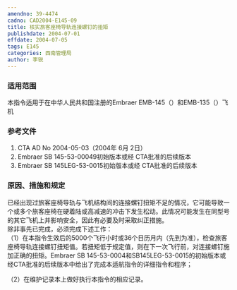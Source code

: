 ```yaml
---
amendno: 39-4474  
cadno: CAD2004-E145-09  
title: 核实旅客座椅导轨连接螺钉的扭矩  
publishdate: 2004-07-01  
effdate: 2004-07-05  
tags: E145  
categories: 西南管理局  
author: 李锐  
---
```

  
### 适用范围  
本指令适用于在中华人民共和国注册的Embraer EMB-145（）和EMB-135（）飞机  
  
<!--more-->  
### 参考文件  
1. CTA AD No 2004-05-03（2004年 6月 2日）  
2. Embraer SB 145-53-00049初始版本或经 CTA批准的后续版本  
3. Embraer SB 145LEG-53-0015初始版本或经 CTA批准的后续版本  
  
### 原因、措施和规定  
已经出现过旅客座椅导轨与飞机结构间的连接螺钉扭矩不足的情况，它可能导致一个或多个旅客座椅在硬着陆或高减速的冲击下发生松动。此情况可能发生在同型号的其它飞机上并影响安全，因此有必要及时采取纠正措施。  
除非事先已完成，必须完成下述工作：  
（1）在本指令生效后的5000个飞行小时或36个日历月内（先到为准），检查旅客座椅导轨连接螺钉扭矩值。若扭矩低于规定值，则在下一次飞行前，对连接螺钉施加正确的扭矩。Embraer SB 145-53-0004和SB145LEG-53-0015的初始版本或经CTA批准的后续版本中给出了完成本适航指令的详细指令和程序；  
  
（2）在维护记录本上做好执行本指令的相应记录。  
